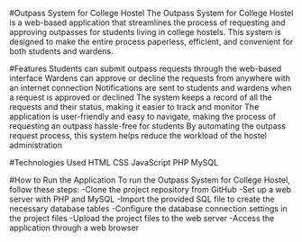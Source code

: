 #Outpass System for College Hostel
The Outpass System for College Hostel is a web-based application that streamlines the process of requesting and approving outpasses for students living in college hostels. This system is designed to make the entire process paperless, efficient, and convenient for both students and wardens.

#Features
Students can submit outpass requests through the web-based interface
Wardens can approve or decline the requests from anywhere with an internet connection
Notifications are sent to students and wardens when a request is approved or declined
The system keeps a record of all the requests and their status, making it easier to track and monitor
The application is user-friendly and easy to navigate, making the process of requesting an outpass hassle-free for students
By automating the outpass request process, this system helps reduce the workload of the hostel administration

#Technologies Used
HTML
CSS
JavaScript
PHP
MySQL

#How to Run the Application
To run the Outpass System for College Hostel, follow these steps:
-Clone the project repository from GitHub
-Set up a web server with PHP and MySQL
-Import the provided SQL file to create the necessary database tables
-Configure the database connection settings in the project files
-Upload the project files to the web server
-Access the application through a web browser

